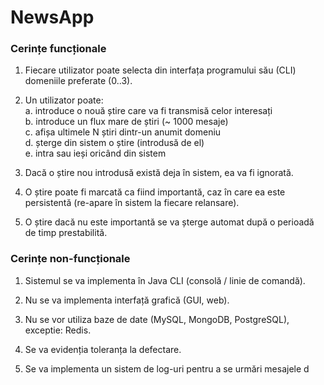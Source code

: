 # NewsApp

### Cerințe funcționale
1. Fiecare utilizator poate selecta din interfața programului său (CLI) domeniile preferate (0..3).

2. Un utilizator poate:<br /> 
	a. introduce o nouă știre care va fi transmisă celor interesați<br />
	b. introduce un flux mare de știri (~ 1000 mesaje)<br /> 
	c. afișa ultimele N știri dintr-un anumit domeniu<br /> 
	d. șterge din sistem o știre (introdusă de el)<br /> 
	e. intra sau ieși oricând din sistem

3. Dacă o știre nou introdusă există deja în sistem, ea va fi ignorată.

4. O știre poate fi marcată ca fiind importantă, caz în care ea este persistentă (re-apare în
sistem la fiecare relansare).

5. O știre dacă nu este importantă se va șterge automat după o perioadă de timp prestabilită.

### Cerințe non-funcționale
1. Sistemul se va implementa în Java CLI (consolă / linie de comandă).

2. Nu se va implementa interfață grafică (GUI, web).

3. Nu se vor utiliza baze de date (MySQL, MongoDB, PostgreSQL), exceptie: Redis.

4. Se va evidenția toleranța la defectare.

5. Se va implementa un sistem de log-uri pentru a se urmări mesajele d



